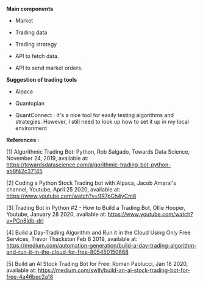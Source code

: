 **Main components**

 - Market
 
 - Trading data
 
 - Trading strategy
 
 - API to fetch data.
 
 - API to send market orders.
 
 **Suggestion of trading tools**
 
- Alpaca

- Quantopian

- QuantConnect : It's a nice tool for easily testing algorithms and strategies. However, I still need to look up how to set it up in my local environment 


**References :**

[1] Algorithmic Trading Bot: Python, Rob Salgado, Towards Data Science, November 24, 2019, available at: https://towardsdatascience.com/algorithmic-trading-bot-python-ab8f42c37145

[2] Coding a Python Stock Trading bot with Alpaca, Jacob Amaral's channel, Youtube, April 25 2020, available at: https://www.youtube.com/watch?v=9R7pCh4yCm8

[3] Trading Bot in Python #2 - How to Build a Trading Bot, Ollie Hooper, Youtube, January 28 2020, available at: https://www.youtube.com/watch?v=PGn8ldb-drI

[4] Build a Day-Trading Algorithm and Run it in the Cloud Using Only Free Services, Trevor Thackston Feb 8 2019, available at: https://medium.com/automation-generation/build-a-day-trading-algorithm-and-run-it-in-the-cloud-for-free-805450150668

[5] Build an AI Stock Trading Bot for Free: Roman Paolucci, Jan 18 2020, available at: https://medium.com/swlh/build-an-ai-stock-trading-bot-for-free-4a46bec2a18 
